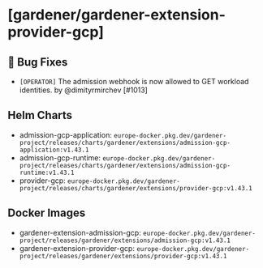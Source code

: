 # [gardener/gardener-extension-provider-gcp]

## 🐛 Bug Fixes

- `[OPERATOR]` The admission webhook is now allowed to GET workload identities. by @dimityrmirchev [#1013]

## Helm Charts
- admission-gcp-application: `europe-docker.pkg.dev/gardener-project/releases/charts/gardener/extensions/admission-gcp-application:v1.43.1`
- admission-gcp-runtime: `europe-docker.pkg.dev/gardener-project/releases/charts/gardener/extensions/admission-gcp-runtime:v1.43.1`
- provider-gcp: `europe-docker.pkg.dev/gardener-project/releases/charts/gardener/extensions/provider-gcp:v1.43.1`
## Docker Images
- gardener-extension-admission-gcp: `europe-docker.pkg.dev/gardener-project/releases/gardener/extensions/admission-gcp:v1.43.1`
- gardener-extension-provider-gcp: `europe-docker.pkg.dev/gardener-project/releases/gardener/extensions/provider-gcp:v1.43.1`
